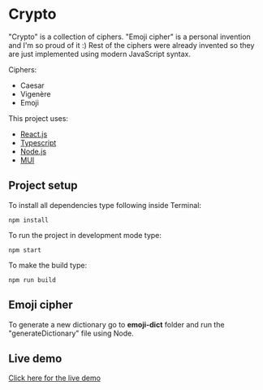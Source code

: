 # Crypto

"Crypto" is a collection of ciphers. "Emoji cipher" is a personal invention and I'm so proud of it :)
Rest of the ciphers were already invented so they are just implemented using modern JavaScript syntax.

Ciphers:

- Caesar
- Vigenère
- Emoji

This project uses:

- [React.js](https://reactjs.org/)
- [Typescript](https://www.typescriptlang.org/)
- [Node.js](https://nodejs.org/en/)
- [MUI](https://mui.com/)

## Project setup

To install all dependencies type following inside Terminal:

`npm install`

To run the project in development mode type:

`npm start`

To make the build type:

`npm run build`

## Emoji cipher

To generate a new dictionary go to **emoji-dict** folder and run the "generateDictionary" file using Node.

## Live demo

[Click here for the live demo](https://bbtools-crypto.netlify.app/)
